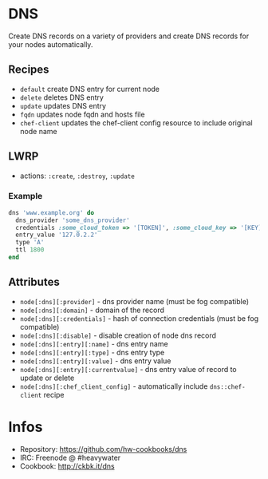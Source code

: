 # DNS

Create DNS records on a variety of providers and
create DNS records for your nodes automatically.

## Recipes

* `default` create DNS entry for current node
* `delete` deletes DNS entry
* `update` updates DNS entry
* `fqdn` updates node fqdn and hosts file
* `chef-client` updates the chef-client config resource to include original node name

## LWRP

* actions: `:create`, `:destroy`, `:update`

### Example

```ruby
dns 'www.example.org' do
  dns_provider 'some_dns_provider'
  credentials :some_cloud_token => '[TOKEN]', :some_cloud_key => '[KEY]'
  entry_value '127.0.2.2'
  type 'A'
  ttl 1800
end
```

## Attributes

* `node[:dns][:provider]` - dns provider name (must be fog compatible)
* `node[:dns][:domain]` - domain of the record
* `node[:dns][:credentials]` - hash of connection credentials (must be fog compatible)
* `node[:dns][:disable]` - disable creation of node dns record
* `node[:dns][:entry][:name]` - dns entry name
* `node[:dns][:entry][:type]` - dns entry type
* `node[:dns][:entry][:value]` - dns entry value
* `node[:dns][:entry][:currentvalue]` - dns entry value of record to update or delete
* `node[:dns][:chef_client_config]` - automatically include `dns::chef-client` recipe

# Infos
* Repository: https://github.com/hw-cookbooks/dns
* IRC: Freenode @ #heavywater
* Cookbook: http://ckbk.it/dns
